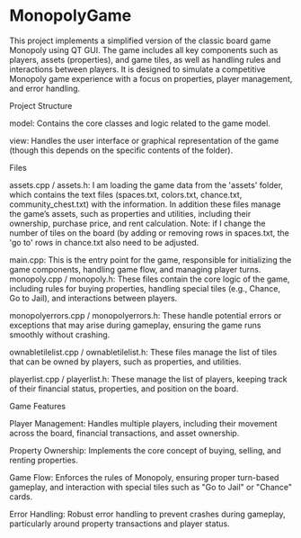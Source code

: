 # MonopolyGame

This project implements a simplified version of the classic board game Monopoly using QT GUI. The game includes all key components such as players, assets (properties), and game tiles, as well as handling rules and interactions between players. It is designed to simulate a competitive Monopoly game experience with a focus on properties, player management, and error handling.

Project Structure

model: Contains the core classes and logic related to the game model.

view: Handles the user interface or graphical representation of the game (though this depends on the specific contents of the folder).

Files

assets.cpp / assets.h: I am loading the game data from the 'assets' folder, which contains the text files (spaces.txt, colors.txt, chance.txt, community_chest.txt) with the information.  In addition these files manage the game’s assets, such as properties and utilities, including their ownership, purchase price, and rent calculation. Note: if I change the number of tiles on the board (by adding or removing rows in spaces.txt, the 'go to' rows in chance.txt also need to be adjusted.

main.cpp: This is the entry point for the game, responsible for initializing the game components, handling game flow, and managing player turns. monopoly.cpp / monopoly.h: These files contain the core logic of the game, including rules for buying properties, handling special tiles (e.g., Chance, Go to Jail), and interactions between players.

monopolyerrors.cpp / monopolyerrors.h: These handle potential errors or exceptions that may arise during gameplay, ensuring the game runs smoothly without crashing.

ownabletilelist.cpp / ownabletilelist.h: These files manage the list of tiles that can be owned by players, such as properties, and utilities.

playerlist.cpp / playerlist.h: These manage the list of players, keeping track of their financial status, properties, and position on the board.

Game Features

Player Management: Handles multiple players, including their movement across the board, financial transactions, and asset ownership.
  
Property Ownership: Implements the core concept of buying, selling, and renting properties.

Game Flow: Enforces the rules of Monopoly, ensuring proper turn-based gameplay, and interaction with special tiles such as "Go to Jail" or "Chance" cards.

Error Handling: Robust error handling to prevent crashes during gameplay, particularly around property transactions and player status.



